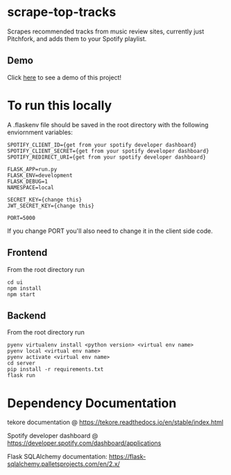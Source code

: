 # scrape-top-tracks
Scrapes recommended tracks from music review sites, currently just Pitchfork, and adds them to your Spotify playlist. 

## Demo
Click [here](https://youtu.be/DSUNz7GJ_nQa) to see a demo of this project!

# To run this locally
A .flaskenv file should be saved in the root directory with the following enviornment variables:
```
SPOTIFY_CLIENT_ID={get from your spotify developer dashboard}
SPOTIFY_CLIENT_SECRET={get from your spotify developer dashboard}
SPOTIFY_REDIRECT_URI={get from your spotify developer dashboard}

FLASK_APP=run.py
FLASK_ENV=development
FLASK_DEBUG=1
NAMESPACE=local

SECRET_KEY={change this}
JWT_SECRET_KEY={change this}

PORT=5000
```

If you change PORT you'll also need to change it in the client side code.

## Frontend
From the root directory run
```
cd ui
npm install
npm start
```

## Backend
From the root directory run
```
pyenv virtualenv install <python version> <virtual env name>
pyenv local <virtual env name>
pyenv activate <virtual env name>
cd server
pip install -r requirements.txt
flask run
```

# Dependency Documentation
tekore documentation @ https://tekore.readthedocs.io/en/stable/index.html

Spotify developer dashboard @ https://developer.spotify.com/dashboard/applications

Flask SQLAlchemy documentation: https://flask-sqlalchemy.palletsprojects.com/en/2.x/
